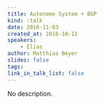 ```yaml
---
title: Autonome System + BGP
kind: :talk
date: 2016-11-03
created_at: 2016-10-11
speakers:
    - Elias
author: Matthias Beyer
slides: false
tags:
link_in_talk_list: false
---
```


No description.


